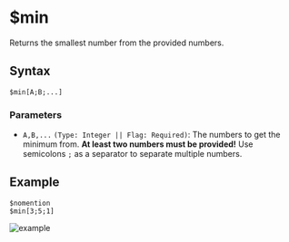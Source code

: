 # $min
Returns the smallest number from the provided numbers.

## Syntax
```
$min[A;B;...]
```

### Parameters 
- `A,B,...` `(Type: Integer || Flag: Required)`: The numbers to get the minimum from. **At least two numbers must be provided!** Use semicolons `;` as a separator to separate multiple numbers.

## Example
```
$nomention
$min[3;5;1]
```

![example](https://user-images.githubusercontent.com/69215413/125180608-e6b17e00-e1c9-11eb-98ff-e5a09e1d569d.png)
